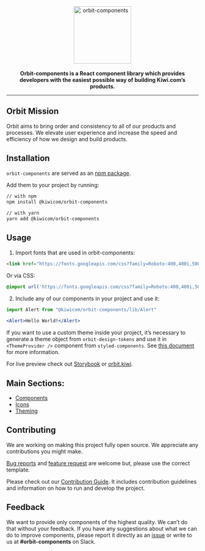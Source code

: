 <div align="center">
  <a href="https://orbit.kiwi" target="_blank">
    <img alt="orbit-components" src="https://orbit.kiwi/wp-content/uploads/2018/08/orbit-components.png" srcset="https://orbit.kiwi/wp-content/uploads/2018/08/orbit-components@2x.png 2x" height="150px" />
  </a>
</div>

<br />

<div align="center">
  <strong>Orbit-components is a React component library which provides developers with the easiest possible way of building Kiwi.com’s products.</strong>
</div>

---

## Orbit Mission
Orbit aims to bring order and consistency to all of our products and processes. We elevate user experience and increase the speed and efficiency of how we design and build products.

## Installation
`orbit-components` are served as an [npm package](https://www.npmjs.com/package/@kiwicom/orbit-components).

Add them to your project by running:
```bash
// with npm
npm install @kiwicom/orbit-components
    
// with yarn
yarn add @kiwicom/orbit-components
```

## Usage
1. Import fonts that are used in orbit-components:

```html
<link href="https://fonts.googleapis.com/css?family=Roboto:400,400i,500,500i,700" rel="stylesheet">
```

Or via CSS:
```css
@import url('https://fonts.googleapis.com/css?family=Roboto:400,400i,500,500i,700');
```

2. Include any of our components in your project and use it:

```jsx
import Alert from "@kiwicom/orbit-components/lib/Alert"
    
<Alert>Hello World!</Alert>
```

If you want to use a custom theme inside your project, it’s necessary to generate a theme object from `orbit-design-tokens` and use it in `<ThemeProvider />` component from `styled-components`. See [this document](https://github.com/kiwicom/orbit-components/tree/master/.github/theming.md) for more information.

For live preview check out [Storybook](https://kiwicom.github.io/orbit-components/) or [orbit.kiwi](https://orbit.kiwi).
## Main Sections:
* [Components](https://github.com/kiwicom/orbit-components/tree/master/src/)
* [Icons](https://github.com/kiwicom/orbit-components/tree/master/src/Icon/README.md)
* [Theming](https://github.com/kiwicom/orbit-components/tree/master/.github/theming.md)

## Contributing
We are working on making this project fully open source. We appreciate any contributions you might make.

[Bug reports](https://github.com/kiwicom/orbit-components/issues/new?template=bug_report.md) and [feature request](https://github.com/kiwicom/orbit-components/issues/new?template=feature_request.md) are welcome but, please use the correct template.

Please check out our [Contribution Guide](https://github.com/kiwicom/orbit-components/tree/master/.github/contribution/README.md). It includes contribution guidelines and information on how to run and develop the project.

## Feedback
We want to provide only components of the highest quality. We can’t do that without your feedback. If you have any suggestions about what we can do to improve components, please report it directly as an [issue](https://github.com/kiwicom/orbit-components/issues/new/choose) or write to us at **#orbit-components** on Slack.
